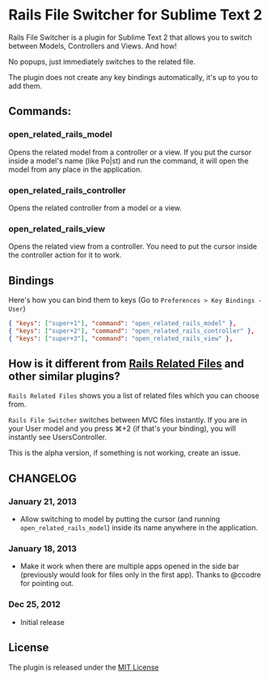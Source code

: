 # Rails File Switcher for Sublime Text 2
Rails File Switcher is a plugin for Sublime Text 2 that allows you to switch between Models, Controllers and Views. And how!

No popups, just immediately switches to the related file.

The plugin does not create any key bindings automatically, it's up to you to add them.

## Commands:
### open_related_rails_model
Opens the related model from a controller or a view.
If you put the cursor inside a model's name (like Po|st) and run the command, it will open the model from any place in the application.

### open_related_rails_controller
Opens the related controller from a model or a view.

### open_related_rails_view
Opens the related view from a controller. You need to put the cursor inside the controller action for it to work.

## Bindings
Here's how you can bind them to keys (Go to `Preferences > Key Bindings - User`)
```json
{ "keys": ["super+1"], "command": "open_related_rails_model" },
{ "keys": ["super+2"], "command": "open_related_rails_controller" },
{ "keys": ["super+3"], "command": "open_related_rails_view" },
```

## How is it different from [Rails Related Files](https://github.com/luqman/SublimeText2RailsRelatedFiles) and other similar plugins?
`Rails Related Files` shows you a list of related files which you can choose from.

`Rails File Switcher` switches between MVC files instantly. If you are in your User model and you press ⌘+2 (if that's your binding), you will instantly see UsersController.

This is the alpha version, if something is not working, create an issue.

## CHANGELOG

### January 21, 2013
- Allow switching to model by putting the cursor (and running `open_related_rails_model`) inside its name anywhere in the application.

### January 18, 2013
- Make it work when there are multiple apps opened in the side bar (previously would look for files only in the first app). Thanks to @ccodre for pointing out.

### Dec 25, 2012
- Initial release

## License
The plugin is released under the [MIT License](http://www.opensource.org/licenses/MIT)
